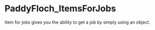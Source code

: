# PaddyFloch_ItemsForJobs
Item for jobs gives you the ability to get a job by simply using an object.
